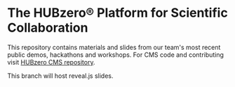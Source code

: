 # The HUBzero® Platform for Scientific Collaboration
This repository contains materials and slides from our team's most recent public demos, hackathons and workshops. For CMS code and contributing visit [HUBzero CMS repository](https://github.com/hubzero/hubzero-cms).

This branch will host reveal.js slides. 
